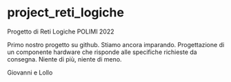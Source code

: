 # project_reti_logiche
Progetto di Reti Logiche POLIMI 2022
 
Primo nostro progetto su github. Stiamo ancora imparando.
Progettazione di un componente hardware che risponde alle specifiche richieste da consegna. Niente di più, niente di meno.

Giovanni e Lollo
